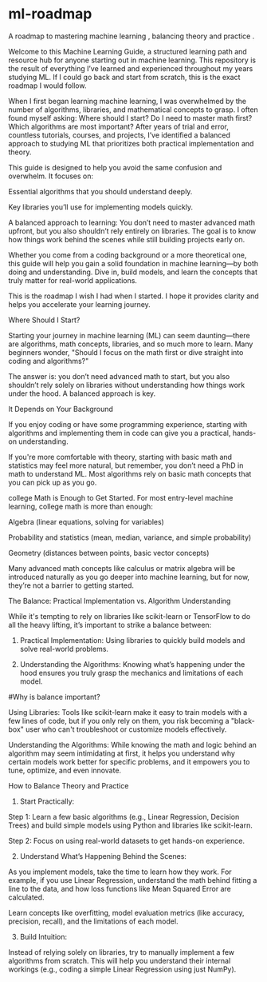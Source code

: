 # ml-roadmap
A roadmap to mastering machine learning , balancing theory and practice . 

Welcome to this Machine Learning Guide, a structured learning path and resource hub for anyone starting out in machine learning. This repository is the result of everything I’ve learned and experienced throughout my years studying ML. If I could go back and start from scratch, this is the exact roadmap I would follow.

When I first began learning machine learning, I was overwhelmed by the number of algorithms, libraries, and mathematical concepts to grasp. I often found myself asking: Where should I start? Do I need to master math first? Which algorithms are most important? After years of trial and error, countless tutorials, courses, and projects, I’ve identified a balanced approach to studying ML that prioritizes both practical implementation and theory.

This guide is designed to help you avoid the same confusion and overwhelm. It focuses on:

Essential algorithms that you should understand deeply.

Key libraries you’ll use for implementing models quickly.

A balanced approach to learning: You don’t need to master advanced math upfront, but you also shouldn’t rely entirely on libraries. The goal is to know how things work behind the scenes while still building projects early on.


Whether you come from a coding background or a more theoretical one, this guide will help you gain a solid foundation in machine learning—by both doing and understanding. Dive in, build models, and learn the concepts that truly matter for real-world applications.

This is the roadmap I wish I had when I started. I hope it provides clarity and helps you accelerate your learning journey.


Where Should I Start?


Starting your journey in machine learning (ML) can seem daunting—there are algorithms, math concepts, libraries, and so much more to learn. Many beginners wonder, "Should I focus on the math first or dive straight into coding and algorithms?"


The answer is: you don’t need advanced math to start, but you also shouldn’t rely solely on libraries without understanding how things work under the hood. 
A balanced approach is key.

It Depends on Your Background

If you enjoy coding or have some programming experience, starting with algorithms and implementing them in code can give you a practical, hands-on understanding.


If you're more comfortable with theory, starting with basic math and statistics may feel more natural, but remember, you don’t need a PhD in math to understand ML. Most algorithms rely on basic math concepts that you can pick up as you go.


college Math is Enough to Get Started. For most entry-level machine learning, college math is more than enough:

Algebra (linear equations, solving for variables)

Probability and statistics (mean, median, variance, and simple probability)

Geometry (distances between points, basic vector concepts)

Many advanced math concepts like calculus or matrix algebra will be introduced naturally as you go deeper into machine learning, but for now, they’re not a barrier to getting started.

The Balance: Practical Implementation vs. Algorithm Understanding


While it's tempting to rely on libraries like scikit-learn or TensorFlow to do all the heavy lifting, it’s important to strike a balance between:


1. Practical Implementation: Using libraries to quickly build models and solve real-world problems.

2. Understanding the Algorithms: Knowing what’s happening under the hood ensures you truly grasp the mechanics and limitations of each model.

#Why is balance important?


Using Libraries: Tools like scikit-learn make it easy to train models with a few lines of code, but if you only rely on them, you risk becoming a "black-box" user who can't troubleshoot or customize models effectively.


Understanding the Algorithms: While knowing the math and logic behind an algorithm may seem intimidating at first, it helps you understand why certain models work better for specific problems, and it empowers you to tune, optimize, and even innovate.




How to Balance Theory and Practice


1. Start Practically:


Step 1: Learn a few basic algorithms (e.g., Linear Regression, Decision Trees) and build simple models using Python and libraries like scikit-learn.


Step 2: Focus on using real-world datasets to get hands-on experience.






2. Understand What’s Happening Behind the Scenes:


As you implement models, take the time to learn how they work. For example, if you use Linear Regression, understand the math behind fitting a line to the data, and how loss functions like Mean Squared Error are calculated.


Learn concepts like overfitting, model evaluation metrics (like accuracy, precision, recall), and the limitations of each model.






3. Build Intuition:


Instead of relying solely on libraries, try to manually implement a few algorithms from scratch. This will help you understand their internal workings (e.g., coding a simple Linear Regression using just NumPy).



